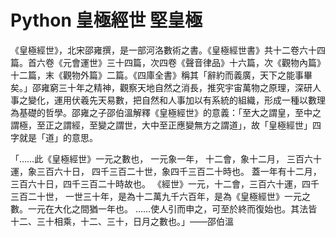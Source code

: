 # Python 皇極經世 堅皇極

《皇極經世》，北宋邵雍撰，是一部河洛數術之書。《皇極經世書》共十二卷六十四篇。首六卷《元會運世》三十四篇，次四卷《聲音律品》十六篇，次《觀物內篇》十二篇，末《觀物外篇》二篇。《四庫全書》稱其「辭約而義廣，天下之能事畢矣。」邵雍窮三十年之精神，觀察天地自然之消長，推究宇宙萬物之原理，深研人事之變化，運用伏羲先天易數，把自然和人事加以有系統的組織，形成一種以數理為基礎的哲學。邵雍之子邵伯溫解釋《皇極經世》的意義：「至大之謂皇，至中之謂極，至正之謂經，至變之謂世，大中至正應變無方之謂道」，故「皇極經世」四字就是「道」的意思。

「……此《皇極經世》一元之數也，
一元象一年，
十二會，象十二月，
三百六十運，象三百六十日，
四千三百二十世，象四千三百二十時也。
蓋一年有十二月，三百六十日，四千三百二十時故也。
《經世》一元，十二會，三百六十運，四千三百二十世，
一世三十年，是為十二萬九千六百年，是為《皇極經世》一元之數。一元在大化之間猶一年也。
……使人引而申之，可至於終而復始也。其法皆十二、三十相乘，十二、三十，日月之數也。」——邵伯溫

